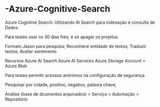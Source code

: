 # -Azure-Cognitive-Search
 Azure Cognitive Search: Utilizando AI Search para indexação e consulta de Dados

 Para testes usar os 30 dias free, é só apagar os projetos.

 Formato Jason para pesquisa;
 Reconhece entidade de textos;
 Traduzir textos;
 Avaliar sentimento

 Recursos
 Azure AI Search
 Azure AI Services
 Azure Storage Account > Azure Blob

 Para testes permitir acessos anônimos na configuração de segurança

 Pesquisar por cidade, positivo, negativo, palavra chave,

 Análise (base de dcumentos arquivados) > Serviço > Automação > Repositório
 
